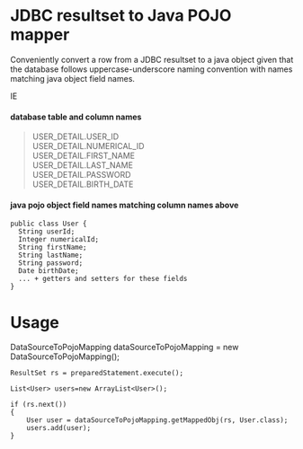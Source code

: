 JDBC resultset to Java POJO mapper
==================================

Conveniently convert a row from a JDBC resultset to a java object given that the database follows uppercase-underscore naming convention with names matching java object field names.  

IE
#### database table and column names
> USER_DETAIL.USER_ID  
> USER_DETAIL.NUMERICAL_ID  
> USER_DETAIL.FIRST_NAME  
> USER_DETAIL.LAST_NAME  
> USER_DETAIL.PASSWORD  
> USER_DETAIL.BIRTH_DATE  

#### java pojo object field names matching column names above

	public class User {
	  String userId;  
	  Integer numericalId;  
	  String firstName;  
	  String lastName;  
	  String password;  
	  Date birthDate;  
	  ... + getters and setters for these fields
	}

Usage
=====
  DataSourceToPojoMapping dataSourceToPojoMapping = new DataSourceToPojoMapping();
	
	ResultSet rs = preparedStatement.execute();
	
	List<User> users=new ArrayList<User>();
	
	if (rs.next())
	{
		User user = dataSourceToPojoMapping.getMappedObj(rs, User.class);	
		users.add(user);
	}

